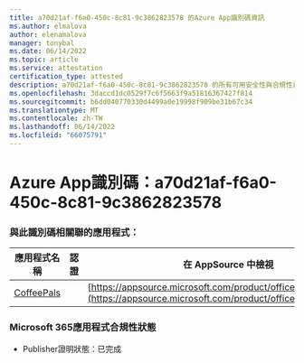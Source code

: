 ```yaml
---
title: a70d21af-f6a0-450c-8c81-9c3862823578 的Azure App識別碼資訊
ms.author: elmalova
author: elenamalova
manager: tonybal
ms.date: 06/14/2022
ms.topic: article
ms.service: attestation
certification_type: attested
description: a70d21af-f6a0-450c-8c81-9c3862823578 的所有可用安全性與合規性資訊。
ms.openlocfilehash: 3daccd1dc0529f7c6f5663f9a51816367427f814
ms.sourcegitcommit: b6dd040770330d4499a0e19998f909be31b67c34
ms.translationtype: MT
ms.contentlocale: zh-TW
ms.lasthandoff: 06/14/2022
ms.locfileid: "66075791"
---
```

# <a name="azure-app-id-a70d21af-f6a0-450c-8c81-9c3862823578"></a>Azure App識別碼：a70d21af-f6a0-450c-8c81-9c3862823578


### <a name="apps-associated-with-this-id"></a>與此識別碼相關聯的應用程式：
| **應用程式名稱** | **認證** | **在 AppSource 中檢視** |
|--------------|---------------|-----------------------|
| [CoffeePals](../forward/WA200003040.md) |  | [https://appsource.microsoft.com/product/office/WA200003040](https://appsource.microsoft.com/product/office/WA200003040) |

### <a name="microsoft-365-app-compliance-status"></a>Microsoft 365應用程式合規性狀態
- Publisher證明狀態：已完成
